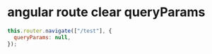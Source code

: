 # angular route clear queryParams

```js
this.router.navigate(["/test"], {
  queryParams: null,
});
```
